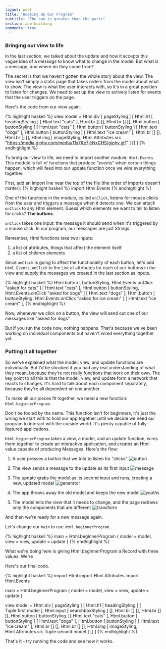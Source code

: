 ```yaml
---
layout: post
title: "Hooking Up Our Program"
subtitle: "The sum is greater than the parts"
section: app-building
comments: true
---
```


### Bringing our view to life

In the last section, we talked about the update and how it accepts this vague idea of a *message* to know what to change in the model. But what is a message, and where do they come from?

The secret is that we haven't gotten the whole story about the view. The view isn't simply a static page that takes orders from the model about what to show. The view is what the user interacts with, so it's in a great position to listen for changes. We need to set up the view to actively listen for events that the user triggers on the page.

Here's the code from our view again.

{% highlight haskell %}
view model = Html.div
  [ pageStyling ]
  [
    Html.h1 [ headingStyling ] [ Html.text "cats" ],
    Html.br [] [],
    Html.br [] [],
    Html.button [ buttonStyling ] [ Html.text "cats" ],
    Html.button [ buttonStyling ] [ Html.text "dogs" ],
    Html.button [ buttonStyling ] [ Html.text "ice cream" ],
    Html.br [] [],
    Html.br [] [],
    Html.img [ imageStyling, Html.Attributes.src "https://media.giphy.com/media/11s7Ke7jcNxCHS/giphy.gif" ] []
  ]
{% endhighlight %}

To bring our view to life, we need to import another module: `Html.Events`. This module is full of functions that produce "events" when certain things happen, which will feed into our update function once we wire everything together.

First, add an import line near the top of the file (the order of imports doesn't matter):
{% highlight haskell %}
import Html.Events
{% endhighlight %}

One of the functions in the module, called `onClick`, listens for mouse clicks from the user and triggers a message when it detects one. We can attach `onClick` to any Html element. Guess which elements we want to tell to listen for clicks? **The buttons**.

`onClick` takes one input: the message it should send when it's triggered by a mouse click. In our program, our messages are just Strings.

Remember, Html functions take two inputs:
  1. a list of attributes, things that affect the element itself
  2. a list of children elements

Since `onClick` is going to affect the functionality of each button, let's add `Html.Events.onClick` to the List of attributes for each of our buttons in the view and supply the messages we created in the last section as inputs.

{% highlight haskell %}
Html.button [ buttonStyling, Html.Events.onClick "asked for cats" ] [ Html.text "cats" ],
Html.button [ buttonStyling, Html.Events.onClick "asked for dogs" ] [ Html.text "dogs" ],
Html.button [ buttonStyling, Html.Events.onClick "asked for ice cream" ] [ Html.text "ice cream" ],
{% endhighlight %}

Now, whenever we click on a button, the view will send out one of our messages like "asked for dogs".

But if you run the code now, nothing happens. That's because we've been working on individual components but haven't wired everything together yet.

### Putting it all together

So we've explained what the model, view, and update functions are individually. But I'd be shocked if you had any real understanding of what they mean, because they're not really functions that work on their own. The key point to all this is that the model, view, and update form a network that reacts to changes. It's hard to talk about each component separately, because they're all dependent on one another.

To make all our pieces fit together, we need a new function: `Html.beginnerProgram`.

Don't be fooled by the name. This function isn't for beginners, it's just the wiring we start with to hold our app together until we decide we need our program to interact with the outside world. It's plenty capable of fully-featured applications.

`Html.beginnerProgram` takes a view, a model, and an update function, wires them together to create an interactive application, and creates an Html value capable of producing Messages. Here's the flow:

1. A user presses a button that we told to listen for "clicks"
![button](https://media.giphy.com/media/cNPrsXBpZJZx6/giphy.gif)

2. The view sends a message to the update as its first input
![message](https://media.giphy.com/media/PyyTxFoyXpoD6/giphy.gif)

3. The update grabs the model as its second input and runs, creating a new, updated model
![generator](https://media.giphy.com/media/3o6ozvTAmjn8gDzbRC/giphy.gif)

4. The app throws away the old model and keeps the new model
![youths](https://media.giphy.com/media/qG2h9G9NMRRE4/giphy.gif)

5. The model tells the view that it needs to change, and the page redraws only the components that are different
![transform](https://media.giphy.com/media/5yLgocvrcL4Vi9dh5Ac/giphy.gif)

And then we're ready for a new message again.

Let's change our `main` to use `Html.beginnerProgram`.

{% highlight haskell %}
main = Html.beginnerProgram { model = model,
                              view = view,
                              update = update }
{% endhighlight %}

What we're doing here is giving Html.beginnerProgram a Record with three values. We're


Here's our final code.

{% highlight haskell %}
import Html
import Html.Attributes
import Html.Events

main = Html.beginnerProgram { model = model,
                              view = view,
                              update = update }

view model = Html.div
  [ pageStyling ]
  [
    Html.h1 [ headingStyling ] [ Tuple.first model ],
    Html.input [ searchboxStyling ] [],
    Html.br [] [],
    Html.br [] [],
    Html.button [ buttonStyling ] [ Html.text "cats" ],
    Html.button [ buttonStyling ] [ Html.text "dogs" ],
    Html.button [ buttonStyling ] [ Html.text "ice cream" ],
    Html.br [] [],
    Html.br [] [],
    Html.img [ imageStyling, Html.Attributes.src Tuple.second model ] []
  ]
{% endhighlight %}


That's it - try running the code and see how it works.
